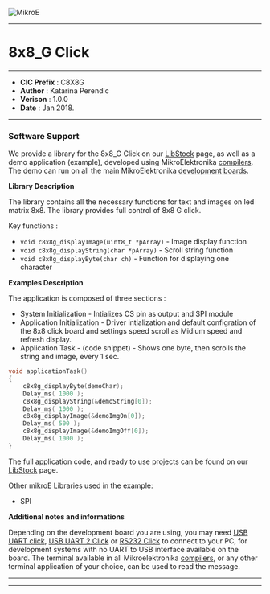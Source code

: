 ![MikroE](http://www.mikroe.com/img/designs/beta/logo_small.png)

---

# 8x8_G Click

---

- **CIC Prefix**  : C8X8G
- **Author**      : Katarina Perendic
- **Verison**     : 1.0.0
- **Date**        : Jan 2018.

---

### Software Support

We provide a library for the 8x8_G Click on our [LibStock](https://libstock.mikroe.com/projects/view/2322/8x8-g-click) 
page, as well as a demo application (example), developed using MikroElektronika 
[compilers](http://shop.mikroe.com/compilers). The demo can run on all the main 
MikroElektronika [development boards](http://shop.mikroe.com/development-boards).

**Library Description**

The library contains all the necessary functions for text and images on led matrix 8x8.
The library provides full control of 8x8 G click.

Key functions :

- ``` void c8x8g_displayImage(uint8_t *pArray) ``` - Image display function
- ``` void c8x8g_displayString(char *pArray) ``` - Scroll string function
- ``` void c8x8g_displayByte(char ch) ``` - Function for displaying one character

**Examples Description**

The application is composed of three sections :

- System Initialization - Intializes CS pin as output and SPI module
- Application Initialization - Driver intialization and default configration
of the 8x8 click board and settings speed scroll as Midium speed and refresh display.
- Application Task - (code snippet) - Shows one byte, then scrolls the string and image, every 1 sec.

```.c
void applicationTask()
{
    c8x8g_displayByte(demoChar);
    Delay_ms( 1000 );
    c8x8g_displayString(&demoString[0]);
    Delay_ms( 1000 );
    c8x8g_displayImage(&demoImgOn[0]);
    Delay_ms( 500 );
    c8x8g_displayImage(&demoImgOff[0]);
    Delay_ms( 1000 );
}
```

The full application code, and ready to use projects can be found on our 
[LibStock](https://libstock.mikroe.com/projects/view/2322/8x8-g-click) page.

Other mikroE Libraries used in the example:

- SPI

**Additional notes and informations**

Depending on the development board you are using, you may need 
[USB UART click](http://shop.mikroe.com/usb-uart-click), 
[USB UART 2 Click](http://shop.mikroe.com/usb-uart-2-click) or 
[RS232 Click](http://shop.mikroe.com/rs232-click) to connect to your PC, for 
development systems with no UART to USB interface available on the board. The 
terminal available in all Mikroelektronika 
[compilers](http://shop.mikroe.com/compilers), or any other terminal application 
of your choice, can be used to read the message.

---
---
